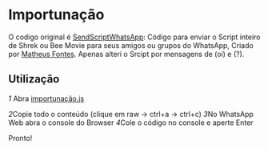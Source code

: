 # Importunação
O codigo original é [SendScriptWhatsApp](https://github.com/Matt-Fontes/SendScriptWhatsApp): Código para enviar o Script inteiro de Shrek ou Bee Movie para seus amigos ou grupos do WhatsApp, Criado por [Matheus Fontes](https://github.com/Matt-Fontes). Apenas alteri o Srcipt por mensagens de (oi) e (?).

## Utilização

*1* Abra [importunação.js](https://github.com/ribeial/importunacao/blob/main/importuna%C3%A7%C3%A3o.js)

*2*Copie todo o conteúdo (clique em raw -> ctrl+a -> ctrl+c)
*3*No WhatsApp Web abra o console do Browser
*4*Cole o código no console e aperte Enter

Pronto!

